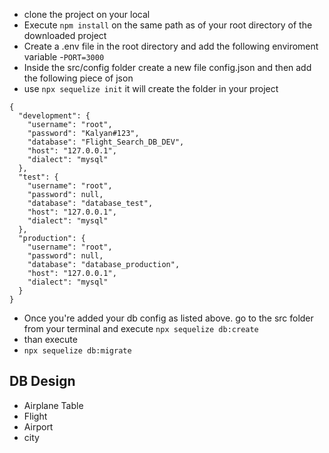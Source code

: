- clone the project on your local
- Execute `npm install` on the same path as of your root directory of the downloaded project
- Create a .env file in the root directory and add the following enviroment variable -`PORT=3000`
- Inside the src/config folder create a new file config.json and then add the following piece of json
- use `npx sequelize init` it will create the folder in your project
```
{
  "development": {
    "username": "root",
    "password": "Kalyan#123",
    "database": "Flight_Search_DB_DEV",
    "host": "127.0.0.1",
    "dialect": "mysql"
  },
  "test": {
    "username": "root",
    "password": null,
    "database": "database_test",
    "host": "127.0.0.1",
    "dialect": "mysql"
  },
  "production": {
    "username": "root",
    "password": null,
    "database": "database_production",
    "host": "127.0.0.1",
    "dialect": "mysql"
  }
}
```
- Once you're added your db config as listed above. go to the src folder from your terminal and execute `npx sequelize db:create`
- than execute 
- `npx sequelize db:migrate`

## DB Design
   - Airplane Table
   -  Flight
   - Airport
   - city


